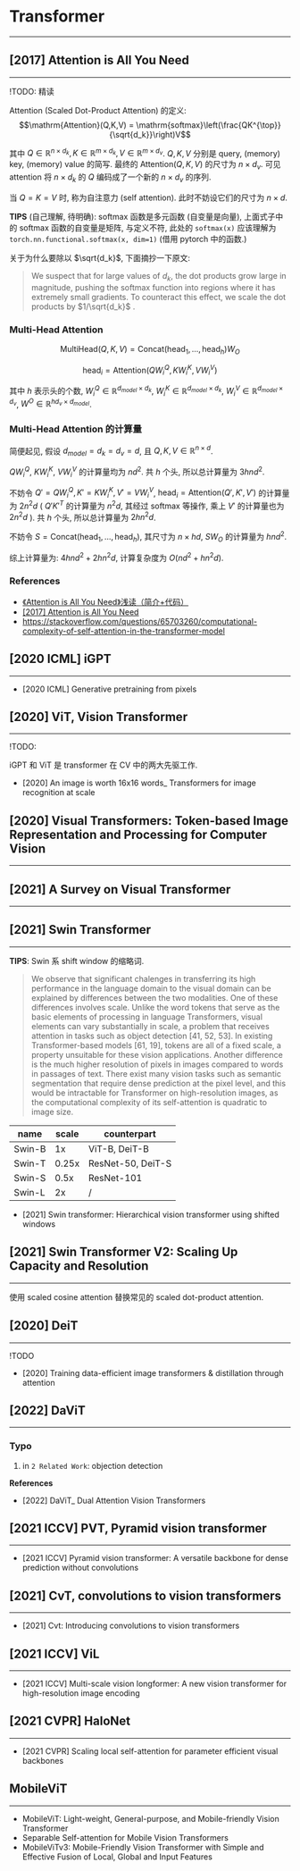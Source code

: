 # Transformer
---

## [2017] Attention is All You Need
---
!TODO: 精读

Attention (Scaled Dot-Product Attention) 的定义: 
$$\mathrm{Attention}(Q,K,V) = \mathrm{softmax}\left(\frac{QK^{\top}}{\sqrt{d_k}}\right)V$$

其中 $Q\in\mathbb{R}^{n\times d_k}, K\in\mathbb{R}^{m\times d_k}, V\in\mathbb{R}^{m\times d_v}$. $Q,K,V$ 分别是 query, (memory) key, (memory) value 的简写. 最终的 $\mathrm{Attention}(Q,K,V)$ 的尺寸为 $n\times d_v$. 可见 attention 将 $n\times d_k$ 的 $Q$ 编码成了一个新的 $n\times d_v$ 的序列.

当 $Q = K = V$ 时, 称为自注意力 (self attention). 此时不妨设它们的尺寸为 $n\times d$.

**TIPS** (自己理解, 待明确): softmax 函数是多元函数 (自变量是向量), 上面式子中的 softmax 函数的自变量是矩阵, 与定义不符, 此处的 `softmax(x)` 应该理解为 `torch.nn.functional.softmax(x, dim=1)` (借用 pytorch 中的函数.)

关于为什么要除以 $\sqrt{d_k}$, 下面摘抄一下原文:
> We suspect that for large values of $d_k$, the dot products grow large in magnitude, pushing the softmax function into regions where it has extremely small gradients. To counteract this effect, we scale the dot products by $1/\sqrt{d_k}$ .

### Multi-Head Attention

$$\mathrm{MultiHead}(Q, K, V) = \mathrm{Concat}(\mathrm{head}_1, ..., \mathrm{head}_h)W_O$$

$$\mathrm{head}_i = \mathrm{Attention}(QW_i^Q, KW_i^K, VW_i^V)$$

其中 $h$ 表示头的个数, $W_i^Q \in \mathbb{R}^{d_{model}\times d_k}$, $W_i^K \in \mathbb{R}^{d_{model}\times d_k}$, $W_i^V \in \mathbb{R}^{d_{model}\times d_v}$, $W^O \in \mathbb{R}^{hd_{v}\times d_{model}}$.

### Multi-Head Attention 的计算量

简便起见, 假设 $d_{model} = d_k = d_v = d$, 且 $Q, K,V\in \mathbb{R}^{n\times d}$.

$QW_i^Q$, $KW_i^K$, $VW_i^V$ 的计算量均为 $nd^2$. 共 $h$ 个头, 所以总计算量为 $3hnd^2$.

不妨令 $Q'=QW_i^Q, K'=KW_i^K, V'=VW_i^V$, $\mathrm{head}_i = \mathrm{Attention}(Q', K', V')$ 的计算量为 $2n^2d$ ( $Q'K'^T$ 的计算量为 $n^2d$, 其经过 softmax 等操作, 乘上 $V'$ 的计算量也为 $2n^2d$ ). 共 $h$ 个头, 所以总计算量为 $2hn^2d$.

不妨令 $S = \mathrm{Concat}(\mathrm{head}_1, ..., \mathrm{head}_h)$, 其尺寸为 $n\times hd$, $S W_O$ 的计算量为 $hnd^2$.

综上计算量为: $4hnd^2 + 2hn^2d$, 计算复杂度为 $O(nd^2 + hn^2d)$.

### References
- [《Attention is All You Need》浅读（简介+代码）](https://kexue.fm/archives/4765)
- [[2017] Attention is All You Need](https://arxiv.org/pdf/1706.03762.pdf)
- https://stackoverflow.com/questions/65703260/computational-complexity-of-self-attention-in-the-transformer-model


## [2020 ICML] iGPT
---
- [2020 ICML] Generative pretraining from pixels

## [2020] ViT, Vision Transformer
---
!TODO: 

iGPT 和 ViT 是 transformer 在 CV 中的两大先驱工作.

- [2020] An image is worth 16x16 words_ Transformers for image recognition at scale

## [2020] Visual Transformers: Token-based Image Representation and Processing for Computer Vision
---

## [2021] A Survey on Visual Transformer
---

## [2021] Swin Transformer
---
**TIPS**: Swin 系 shift window 的缩略词.

> We observe that significant chalenges in transferring its high performance in the language domain to the visual domain can be explained by differences between the two modalities. One of these differences involves scale. Unlike the word tokens that serve as the basic elements of processing in language Transformers, visual elements can vary substantially in scale, a problem that receives attention in tasks such as object detection [41, 52, 53]. In existing Transformer-based models [61, 19], tokens are all of a fixed scale, a property unsuitable for these vision applications. Another difference is the much higher resolution of pixels in images compared to words in passages of text. There exist many vision tasks such as semantic segmentation that require dense prediction at the pixel level, and this would be intractable for Transformer on high-resolution images, as the computational complexity of its self-attention is quadratic to image size.

name   | scale | counterpart
-------|-------|--------
Swin-B | 1x    | ViT-B, DeiT-B
Swin-T | 0.25x | ResNet-50, DeiT-S
Swin-S | 0.5x  | ResNet-101
Swin-L | 2x    | /

- [2021] Swin transformer: Hierarchical vision transformer using shifted windows


## [2021] Swin Transformer V2: Scaling Up Capacity and Resolution
---
使用 scaled cosine attention 替换常见的 scaled dot-product attention.


## [2020] DeiT
---
!TODO

- [2020] Training data-efficient image transformers & distillation through attention

## [2022] DaViT
---

### Typo
1) in `2 Related Work`: objection detection

**References**
- [2022] DaViT_ Dual Attention Vision Transformers

## [2021 ICCV] PVT, Pyramid vision transformer
----
- [2021 ICCV] Pyramid vision transformer: A versatile backbone for dense prediction without convolutions

## [2021] CvT, convolutions to vision transformers
----
- [2021] Cvt: Introducing convolutions to vision transformers

## [2021 ICCV] ViL
----
- [2021 ICCV] Multi-scale vision longformer: A new vision transformer for high-resolution image encoding

## [2021 CVPR] HaloNet
----
- [2021 CVPR] Scaling local self-attention for parameter efficient visual backbones

## MobileViT
----
- MobileViT: Light-weight, General-purpose, and Mobile-friendly Vision Transformer
- Separable Self-attention for Mobile Vision Transformers
- MobileViTv3: Mobile-Friendly Vision Transformer with Simple and Effective Fusion of Local, Global and Input Features

